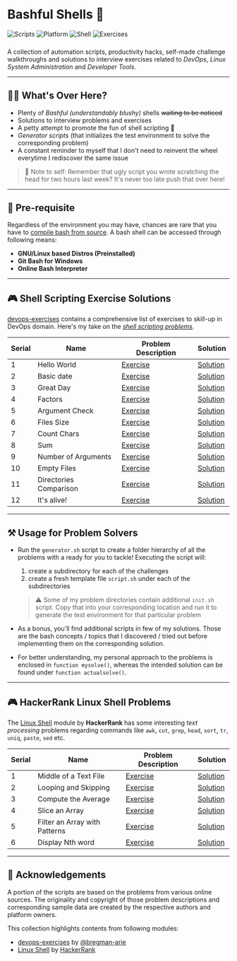 # Bashful Shells 🐚

![Scripts](https://img.shields.io/badge/Scripts-22-brown.svg)
![Platform](https://img.shields.io/badge/Platform-Linux-blue.svg)
![Shell](https://img.shields.io/badge/Language-Bash-yellow.svg)
![Exercises](https://img.shields.io/badge/Exercises-12-lightgreen.svg)

###  
A collection of automation scripts, productivity hacks, self-made challenge walkthroughs and solutions to interview exercises  related to _DevOps_, _Linux System Administration_ and _Developer Tools_.

---
## 🙋‍♂️ What's Over Here?
 
- Plenty of *Bashful (understandably blushy)* shells ~~waiting to be noticed~~
- Solutions to interview problems and exercises  
- A petty attempt to promote the fun of shell scripting 🤞
- _Generator scripts_ (that initializes the test environment to solve the corresponding problem)
- A constant reminder to myself that I don't need to reinvent the wheel everytime I rediscover the same issue  

> 📌 Note to self: Remember that ugly script you wrote scratching the head for two hours last week? It's never too late push that over here!  
---
## :briefcase: Pre-requisite

Regardless of the environment you may have, chances are rare that you have to [compile bash from source](https://www.gnu.org/software/bash/manual/html_node/Installing-Bash.html). A bash shell can be accessed through following means:

- **GNU/Linux based Distros (Preinstalled)**
- **Git Bash for Windows**
- **Online Bash Interpreter**

---
## 🎮 Shell Scripting Exercise Solutions

[devops-exercises](https://github.com/bregman-arie/devops-exercises) contains a comprehensive list of exercises to skill-up in DevOps domain. Here's my take on the _[shell scripting problems](https://github.com/bregman-arie/devops-exercises/blob/master/topics/shell/README.md)_.


| Serial | Name                   | Problem Description                                                                                             | Solution                                                     |
|--------|------------------------|-----------------------------------------------------------------------------------------------------------------|--------------------------------------------------------------|
| 1      | Hello World            | [Exercise](https://github.com/bregman-arie/devops-exercises/blob/master/topics/shell/hello_world.md)            | [Solution](devops-exercises-shell-scripts/helloworld[Y])     |
| 2      | Basic date             | [Exercise](https://github.com/bregman-arie/devops-exercises/blob/master/topics/shell/basic_date.md)             | [Solution](devops-exercises-shell-scripts/basic-date[Y])     |
| 3      | Great Day              | [Exercise](https://github.com/bregman-arie/devops-exercises/blob/master/topics/shell/great_day.md)              | [Solution](devops-exercises-shell-scripts/great-day[Y])      |
| 4      | Factors                | [Exercise](https://github.com/bregman-arie/devops-exercises/blob/master/topics/shell/factors.md)                | [Solution](devops-exercises-shell-scripts/factors[Y])        |
| 5      | Argument Check         | [Exercise](https://github.com/bregman-arie/devops-exercises/blob/master/topics/shell/argument_check.md)         | [Solution](devops-exercises-shell-scripts/argument-check[Y]) |
| 6      | Files Size             | [Exercise](https://github.com/bregman-arie/devops-exercises/blob/master/topics/shell/files_size.md)             | [Solution](devops-exercises-shell-scripts/files-size[Y])     |
| 7      | Count Chars            | [Exercise](https://github.com/bregman-arie/devops-exercises/blob/master/topics/shell/count_chars.md)            | [Solution](devops-exercises-shell-scripts/count-chars[Y])    |
| 8      | Sum                    | [Exercise](https://github.com/bregman-arie/devops-exercises/blob/master/topics/shell/sum.md)                    | [Solution](devops-exercises-shell-scripts/sum[Y])            |
| 9      | Number of Arguments    | [Exercise](https://github.com/bregman-arie/devops-exercises/blob/master/topics/shell/num_of_args.md)            | [Solution](devops-exercises-shell-scripts/num-of-args[Y])    |
| 10     | Empty Files            | [Exercise](https://github.com/bregman-arie/devops-exercises/blob/master/topics/shell/empty_files.md)            | [Solution](devops-exercises-shell-scripts/empty-files[Y])    |
| 11     | Directories Comparison | [Exercise](https://github.com/bregman-arie/devops-exercises/blob/master/topics/shell/directories_comparison.md) | [Solution](devops-exercises-shell-scripts/directory-comp[Y]) |
| 12     | It's alive!            | [Exercise](https://github.com/bregman-arie/devops-exercises/blob/master/topics/shell/host_status.md)            | [Solution](devops-exercises-shell-scripts/its-alive[Y])      |






 ---

## ⚒ Usage for Problem Solvers

- Run the `generator.sh` script to create a folder hierarchy of all the problems with a ready for you to tackle! Executing the script will:
    1. create a subdirectory for each of the challenges
    2. create a fresh template file `script.sh` under each of the subdirectories 
  > ⚠ Some of my problem directories contain additional `init.sh` script. Copy that into your corresponding location and run it to generate the test environment for that particular problem

- As a bonus, you'll find additional scripts in few of my solutions. Those are the bash concepts / topics that I discovered / tried out before implementing them on the corresponding solution.

- For better understanding, my personal approach to the problems is enclosed in `function mysolve()`, whereas the intended solution can be found under `function actualsolve()`.

---
## 🎮 HackerRank Linux Shell Problems

The [Linux Shell](https://www.hackerrank.com/domains/shell) module by **HackerRank** has some interesting _text processing_ problems regarding commands like `awk`, `cut`, `grep`, `head`, `sort`, `tr`, `uniq`, `paste`, `sed` etc. 


| Serial | Name                   | Problem Description                                                                                             | Solution                                                     |
|--------|------------------------|-----------------------------------------------------------------------------------------------------------------|--------------------------------------------------------------|
| 1      | Middle of a Text File            | [Exercise](linux-shell-module-hackerrank/middle-of-a-text-file/problem.md)            | [Solution](linux-shell-module-hackerrank/middle-of-a-text-file/solution.sh)     |
| 2      | Looping and Skipping             | [Exercise](linux-shell-module-hackerrank/looping-and-skipping/problem.md)             | [Solution](linux-shell-module-hackerrank/looping-and-skipping/solution.sh)     |
| 3     | Compute the Average             | [Exercise](linux-shell-module-hackerrank/compute-the-average/problem.md)             | [Solution](linux-shell-module-hackerrank/compute-the-average/solution.sh)     |
| 4      | Slice an Array             | [Exercise](linux-shell-module-hackerrank/slice-an-array/problem.md)             | [Solution](linux-shell-module-hackerrank/slice-an-array/solution.sh)     |
| 5      | Filter an Array with Patterns             | [Exercise](linux-shell-module-hackerrank/filter-an-array-with-patterns/problem.md)             | [Solution](linux-shell-module-hackerrank/filter-an-array-with-patterns/solution.sh)     |
| 6      | Display Nth word           | [Exercise](linux-shell-module-hackerrank/cut-%237/problem.md)             | [Solution](linux-shell-module-hackerrank/cut-%237/solution.sh)     |

 ---


## 🙏 Acknowledgements

A portion of the scripts are based on the problems from various online sources. The originality and copyright of those problem descriptions and corresponding sample data are created by the respective authors and platform owners.

This collection highlights contents from following modules:
* [devops-exercises](https://github.com/bregman-arie/devops-exercises/blob/master/topics/shell/README.md) by [@bregman-arie](https://github.com/bregman-arie/)
* [Linux Shell](https://www.hackerrank.com/domains/shell) by [HackerRank](https://www.hackerrank.com/) 